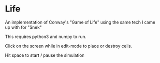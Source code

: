 # Life
An implementation of Conway's "Game of Life" using the same tech I came up with for "Snek"

This requires python3 and numpy to run.

Click on the screen while in edit-mode to place or destroy cells.

Hit space to start / pause the simulation
